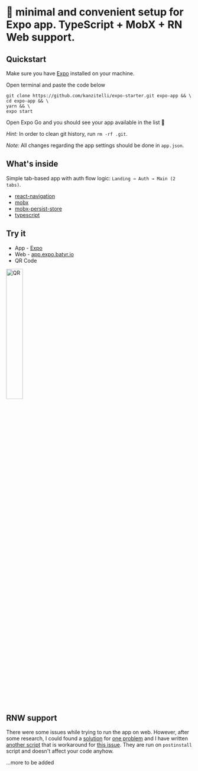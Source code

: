 # 🦥  minimal and convenient setup for Expo app. TypeScript + MobX + RN Web support.

## Quickstart
Make sure you have [Expo](https://expo.io) installed on your machine.

Open terminal and paste the code below
```
git clone https://github.com/kanzitelli/expo-starter.git expo-app && \
cd expo-app && \
yarn && \
expo start
```

Open Expo Go and you should see your app available in the list 🥳

*Hint:* In order to clean git history, run `rm -rf .git`.

*Note:* All changes regarding the app settings should be done in `app.json`.

## What's inside
Simple tab-based app with auth flow logic: `Landing → Auth → Main (2 tabs)`.

- [react-navigation](https://github.com/react-navigation/react-navigation)
- [mobx](https://github.com/mobxjs/mobx)
- [mobx-persist-store](https://github.com/quarrant/mobx-persist-store)
- [typescript](https://github.com/microsoft/TypeScript)

## Try it
- App - [Expo](https://expo.io/@kanzitelli/projects/expo-starter)
- Web - [app.expo.batyr.io](https://app.expo.batyr.io)
- QR Code
<img src="https://xxx-files.ggc.team/oss/expo-starter/qr_code.png" width="30%" title="QR">

## RNW support
There were some issues while trying to run the app on web. However, after some research, I could found a [solution](https://github.com/kanzitelli/expo-starter/blob/master/scripts/fix-for-web.sh) for [one problem](https://github.com/necolas/react-native-web/issues/1537) and I have written [another script](https://github.com/kanzitelli/expo-starter/blob/master/scripts/fix-for-rn-rnw.js) that is workaround for [this issue](https://github.com/expo/web-examples/issues/73). They are run on `postinstall` script and doesn't affect your code anyhow.

...more to be added
